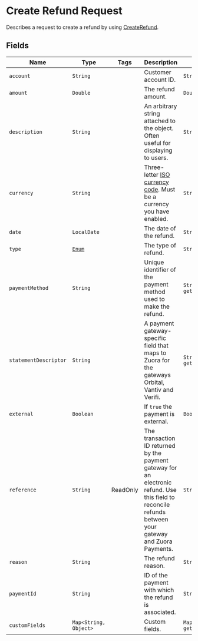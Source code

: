 # Create Refund Request

Describes a request to create a refund by using [CreateRefund](/doc/refund-api.md#create-refund).


## Fields


| Name | Type | Tags | Description | Getters
|  --- | --- | --- | --- | --- |
| `account` | `String` | | Customer account ID. | `String getAccount()`
| `amount` | `Double` | | The refund amount. | `Double getAmount()`
| `description` | `String` | | An arbitrary string attached to the object. Often useful for displaying to users. | `String getDescription()`
| `currency` | `String` | | Three-letter [ISO currency code](https://www.iso.org/iso-4217-currency-codes.html). Must be a currency you have enabled. | `String getCurrency()`
| `date` | `LocalDate` | | The date of the refund. | `String getDate()`
| `type` | [`Enum`](/doc/models/refund-method-type.md) |  | The type of refund. | `String getType()`
| `paymentMethod` | `String` | | Unique identifier of the payment method used to make the refund. | `String getPaymentMethod()`
| `statementDescriptor` | `String` | | A payment gateway-specific field that maps to Zuora for the gateways Orbital, Vantiv and Verifi. | `String getStatementDescriptor()`
| `external` | `Boolean` | | If `true` the payment is external. | `Boolean isExternal()`
| `reference` | `String` | ReadOnly | The transaction ID returned by the payment gateway for an electronic refund. Use this field to reconcile refunds between your gateway and Zuora Payments. | `String getReference()` |
| `reason` | `String` | | The refund reason. | `String getReason()` |
| `paymentId` | `String` | | ID of the payment with which the refund is associated. | `String getPaymentId()` |
| `customFields` | `Map<String, Object>` |  | Custom fields. | `Map<String, Object> getCustomFields()`|
